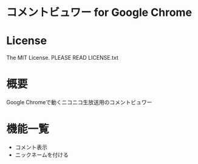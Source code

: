 コメントビュワー for Google Chrome
==================================

License
=======
The MIT License.
PLEASE READ LICENSE.txt

概要
====
Google Chromeで動くニコニコ生放送用のコメントビュワー

機能一覧
========
* コメント表示
* ニックネームを付ける
